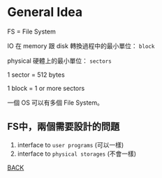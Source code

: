 # General Idea

FS = File System

IO 在 memory 跟 disk 轉換過程中的最小單位： `block`

physical 硬體上的最小單位： `sectors`

1 sector = 512 bytes

1 block = 1 or more sectors

一個 OS 可以有多個 File System。

## FS中，兩個需要設計的問題

1. interface to `user programs` (可以一樣)
2. interface to `physical storages` (不會一樣)

[BACK](https://www.notion.so/File-System-Implementation-9e72b1690202453d85690c8408adb422)